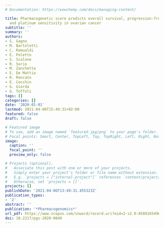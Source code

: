 ```yaml
---
# Documentation: https://wowchemy.com/docs/managing-content/

title: Pharmacogenetic score predicts overall survival, progression-free survival
  and platinum sensitivity in ovarian cancer
subtitle: ''
summary: ''
authors:
- S. Gagno
- M. Bartoletti
- C. Romualdi
- E. Poletto
- S. Scalone
- R. Sorio
- M. Zanchetta
- E. De Mattia
- R. Roncato
- E. Cecchin
- G. Giorda
- G. Toffoli
tags: []
categories: []
date: '2020-01-01'
lastmod: 2021-04-06T15:49:31+02:00
featured: false
draft: false

# Featured image
# To use, add an image named `featured.jpg/png` to your page's folder.
# Focal points: Smart, Center, TopLeft, Top, TopRight, Left, Right, BottomLeft, Bottom, BottomRight.
image:
  caption: ''
  focal_point: ''
  preview_only: false

# Projects (optional).
#   Associate this post with one or more of your projects.
#   Simply enter your project's folder or file name without extension.
#   E.g. `projects = ["internal-project"]` references `content/project/deep-learning/index.md`.
#   Otherwise, set `projects = []`.
projects: []
publishDate: '2021-04-06T13:49:31.455323Z'
publication_types:
- '2'
abstract: ''
publication: '*Pharmacogenomics*'
url_pdf: https://www.scopus.com/inward/record.uri?eid=2-s2.0-85091654967&doi=10.2217%2fpgs-2020-0049&partnerID=40&md5=37a20fa451eea4ad6d9b47f2505bfe74
doi: 10.2217/pgs-2020-0049
---
```

